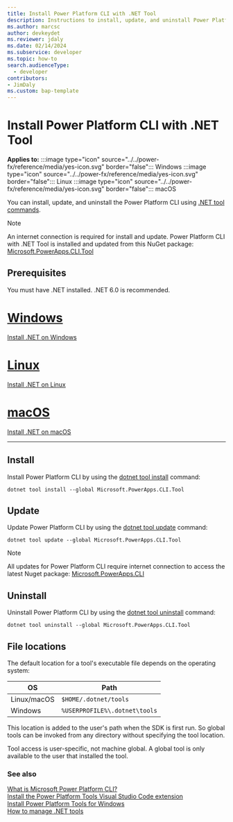 ```yaml
---
title: Install Power Platform CLI with .NET Tool
description: Instructions to install, update, and uninstall Power Platform CLI with .NET Tool
ms.author: marcsc
author: devkeydet
ms.reviewer: jdaly
ms.date: 02/14/2024
ms.subservice: developer
ms.topic: how-to
search.audienceType: 
  - developer
contributors:
- JimDaly
ms.custom: bap-template
---
```

# Install Power Platform CLI with .NET Tool

**Applies to:** :::image type="icon" source="../../power-fx/reference/media/yes-icon.svg" border="false"::: Windows :::image type="icon" source="../../power-fx/reference/media/yes-icon.svg" border="false"::: Linux   :::image type="icon" source="../../power-fx/reference/media/yes-icon.svg" border="false"::: macOS

You can install, update, and uninstall the Power Platform CLI using [.NET tool commands](/dotnet/core/tools/global-tools).

> [!NOTE]
> An internet connection is required for install and update. Power Platform CLI with .NET Tool is installed and updated from this NuGet package: [Microsoft.PowerApps.CLI.Tool](https://www.nuget.org/packages/Microsoft.PowerApps.CLI.tool)



## Prerequisites

You must have .NET installed. .NET 6.0 is recommended.

# [Windows](#tab/windows)

[Install .NET on Windows](/dotnet/core/install/windows)

# [Linux](#tab/linux)

[Install .NET on Linux](/dotnet/core/install/linux)

# [macOS](#tab/macos)

[Install .NET on macOS](/dotnet/core/install/macos)

---

## Install

Install Power Platform CLI by using the [dotnet tool install](/dotnet/core/tools/dotnet-tool-install) command:

```dotnetcli
dotnet tool install --global Microsoft.PowerApps.CLI.Tool
```

## Update

Update Power Platform CLI by using the [dotnet tool update](/dotnet/core/tools/dotnet-tool-update) command:

```dotnetcli
dotnet tool update --global Microsoft.PowerApps.CLI.Tool
```
> [!NOTE]
> All updates for Power Platform CLI require internet connection to access the latest Nuget package: [Microsoft.PowerApps.CLI](https://www.nuget.org/packages/Microsoft.PowerApps.CLI)
>
> 

## Uninstall

Uninstall Power Platform CLI by using the [dotnet tool uninstall](/dotnet/core/tools/dotnet-tool-uninstall) command:

```dotnetcli
dotnet tool uninstall --global Microsoft.PowerApps.CLI.Tool
```

## File locations

The default location for a tool's executable file depends on the operating system:

| OS          | Path                          |
|-------------|-------------------------------|
| Linux/macOS | `$HOME/.dotnet/tools`         |
| Windows     | `%USERPROFILE%\.dotnet\tools` |

This location is added to the user's path when the SDK is first run. So global tools can be invoked from any directory without specifying the tool location.

Tool access is user-specific, not machine global. A global tool is only available to the user that installed the tool.


### See also

[What is Microsoft Power Platform CLI?](../cli/introduction.md)   
[Install the Power Platform Tools Visual Studio Code extension](install-vs-code-extension.md)   
[Install Power Platform Tools for Windows](install-cli-msi.md)   
[How to manage .NET tools](/dotnet/core/tools/global-tools)

